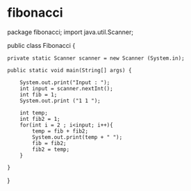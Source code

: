# fibonacci

package fibonacci;
import java.util.Scanner;

public class Fibonacci {
    
    private static Scanner scanner = new Scanner (System.in);

    public static void main(String[] args) {
        
        System.out.print("Input : ");
        int input = scanner.nextInt();
        int fib = 1;
        System.out.print ("1 1 ");
        
        int temp;
        int fib2 = 1;
        for(int i = 2 ; i<input; i++){
            temp = fib + fib2;
            System.out.print(temp + " ");
            fib = fib2;
            fib2 = temp;
        }
    
    }
    
}
